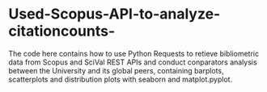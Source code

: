 # Used-Scopus-API-to-analyze-citationcounts-
The code here contains how to use Python Requests to retieve bibliometric data from Scopus and SciVal REST APIs and conduct conparators analysis between the University and its global peers, containing barplots, scatterplots and distribution plots with seaborn and matplot.pyplot.
